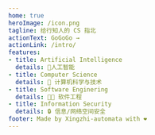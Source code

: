 ```yaml
---
home: true
heroImage: /icon.png
tagline: 给行知人的 CS 指北
actionText: GoGoGo →
actionLink: /intro/
features:
- title: Artificial Intelligence
  details: 🤖人工智能
- title: Computer Science
  details: 🧮 计算机科学与技术
- title: Software Enginering
  details: 👩‍💻 软件工程
- title: Information Security
  details: 🔒 信息/网络空间安全
footer: Made by Xingzhi-automata with ❤️
---
```

